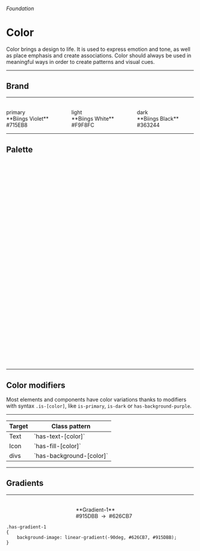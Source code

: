 <h6 class="subtitle is-5 has-text-grey has-text-weight-semibold">Foundation</h6><h1 class="title is-1 has-text-weight-bold">Color</h1>
<p class="subtitle is-5"><span class="has-text-weight-semibold">Color</span> brings a design to life. It is used to express emotion and tone, as well as place emphasis and create associations. Color should always be used in meaningful ways in order to create patterns and visual cues.</p>

<hr class="is-visible is-large">

<h2 class="title is-4">Brand</h2>

<hr class="is-small">

<div class="columns is-multiline">
    <div class="column is-3"><div class="notification has-background-primary"><br></div><span>primary</span><br>**Biings Violet**<br><span class="subtitle is-6 has-text-grey-dark has-text-monospace">#715EB8</span></div>
    <div class="column is-3"><div class="notification has-background-light"><br></div><span>light</span><br>**Biings White**<br><span class="subtitle is-6 has-text-grey-dark has-text-monospace">#F9F8FC</span></div>
    <div class="column is-3"><div class="notification has-background-dark"><br></div><span>dark</span><br>**Biings Black**<br><span class="subtitle is-6 has-text-grey-dark has-text-monospace">#363244</span></div>
</div>

<hr class="is-visible is-large">

<h2 class="title is-4">Palette</h2>

<div class="columns is-multiline">
    <div class="column is-3"><div class="notification has-background-cyan"><br></div><span>cyan</span><br>**Viking**<br><span class="subtitle is-6 has-text-grey-dark has-text-monospace">#78C0E0</span></div>
    <div class="column is-3"><div class="notification has-background-blue"><br></div><span>blue</span><br>**Indigo**<br><span class="subtitle is-6 has-text-grey-dark has-text-monospace">#5A7BC9</span></div>
    <div class="column is-3"><div class="notification has-background-purple"><br></div><span>purple</span><br>**Blue Marguerite**<br><span class="subtitle is-6 has-text-grey-dark has-text-monospace">#735BCC</span></div>
    <div class="column is-3"><div class="notification has-background-red"><br></div><span>red</span><br>**Froly**<br><span class="subtitle is-6 has-text-grey-dark has-text-monospace">#EF626C</span></div>
    <div class="column is-12"></div>
    <div class="column is-3"><div class="notification has-background-turquoise"><br></div><span>turquoise</span><br>**Bermuda**<br><span class="subtitle is-6 has-text-grey-dark has-text-monospace">#5DD9C1</span></div>
    <div class="column is-3"><div class="notification has-background-green"><br></div><span>green</span><br>**Emerald**<br><span class="subtitle is-6 has-text-grey-dark has-text-monospace">#5bcc72</span></div>
    <div class="column is-3"><div class="notification has-background-yellow"><br></div><span>yellow</span><br>**Casablanca**<br><span class="subtitle is-6 has-text-grey-dark has-text-monospace">#ffc15e</span></div>
    <div class="column is-3"><div class="notification has-background-orange"><br></div><span>orange</span><br>**Carrot Orange**<br><span class="subtitle is-6 has-text-grey-dark has-text-monospace">#FF9505</span></div>
    <div class="column is-12"></div>
    <div class="column is-3"><div class="notification has-background-pink"><br></div><span>pink</span><br>**Fuchsia Pink**<br><span class="subtitle is-6 has-text-grey-dark has-text-monospace">#cc5bb5</span></div>
    <div class="column is-3"><div class="notification has-background-light"><br></div><span>name</span><br>** **<br><span class="subtitle is-6 has-text-grey-dark has-text-monospace">#000000</span></div>
    <div class="column is-3"><div class="notification has-background-light"><br></div><span>name</span><br>** **<br><span class="subtitle is-6 has-text-grey-dark has-text-monospace">#000000</span></div>
    <div class="column is-3"><div class="notification has-background-light"><br></div><span>name</span><br>** **<br><span class="subtitle is-6 has-text-grey-dark has-text-monospace">#000000</span></div>
    <div class="column is-12"></div>
    <div class="column is-3"><div class="notification has-background-white" style="box-shadow: inset 0 0 0 1px rgba(0,0,0,0.05);"><br></div><span>white</span><br><span class="subtitle is-6 has-text-grey-dark has-text-monospace">#FFFFFF</span></div>
    <div class="column is-3"><div class="notification has-background-white-bis"><br></div><span>white-bis</span><br><span class="subtitle is-6 has-text-grey-dark has-text-monospace">#F9F8FC</span></div>
    <div class="column is-3"><div class="notification has-background-white-ter"><br></div><span>white-ter</span><br><span class="subtitle is-6 has-text-grey-dark has-text-monospace">#F6F5FA</span></div>
    <div class="column is-3"><div class="notification has-background-grey-lighter"><br></div><span>grey-lighter</span><br><span class="subtitle is-6 has-text-grey-dark has-text-monospace">#E9E8EC</span></div>
    <div class="column is-12"></div>    
    <div class="column is-3"><div class="notification has-background-grey-light"><br></div><span>grey-light</span><br><span class="subtitle is-6 has-text-grey-dark has-text-monospace">#DAD9DF</span></div>
    <div class="column is-3"><div class="notification has-background-grey"><br></div><span>grey</span><br><span class="subtitle is-6 has-text-grey-dark has-text-monospace">#CBC9D3</span></div>
    <div class="column is-3"><div class="notification has-background-grey-dark"><br></div><span>grey-dark</span><br><span class="subtitle is-6 has-text-grey-dark has-text-monospace">#474259</span></div>
    <div class="column is-3"><div class="notification has-background-grey-darker"><br></div><span>grey-darker</span><br><span class="subtitle is-6 has-text-grey-dark has-text-monospace">#363244</span></div>
    <div class="column is-12"><br></div>
    <div class="column is-3"><div class="notification has-background-black-ter"><br></div><span>black-ter</span><br><span class="subtitle is-6 has-text-grey-dark has-text-monospace">#302D3D</span></div>
    <div class="column is-3"><div class="notification has-background-black-bis"><br></div><span>black-bis</span><br><span class="subtitle is-6 has-text-grey-dark has-text-monospace">#25222F</span></div>
    <div class="column is-3"><div class="notification has-background-black"><br></div><span>black</span><br><span class="subtitle is-6 has-text-grey-dark has-text-monospace">#15141B</span></div>
</div>

<hr class="is-large is-visible">

<h2 class="title is-4">Color modifiers</h2>

Most elements and components have color variations thanks to modifiers with syntax `.is-[color]`, like `is-primary`, `is-dark` or `has-background-purple`.

<hr class="is-small">

<table class="table is-bordered">
<thead>
    <tr><th>Target</th>
    <th>Class pattern</th></tr>
</thead>
<tbody>
    <tr><td>Text</td><td>`has-text-[color]`</td></tr>
    <tr><td>Icon</td><td>`has-fill-[color]`</td></tr>
    <tr><td>divs</td><td>`has-background-[color]`</td></tr>
</tbody>
</table>

<hr class="is-large is-visible">

<h2 class="title is-4">Gradients</h2>

<hr class="is-invisible is-small">

<div class="columns is-multiline is-gapless">
    <div class="column is-12"><div class="notification has-gradient-1"><br></div></div>
    <div class="column is-12"><br>**Gradient–1**<br><span class="subtitle is-6 has-text-grey-dark has-text-monospace">#915DBB</span> &nbsp;→&nbsp; <span class="subtitle is-6 has-text-grey-dark has-text-monospace">#626CB7</span></div>
</div>

    .has-gradient-1
    {
        background-image: linear-gradient(-90deg, #626CB7, #915DBB);
    }
